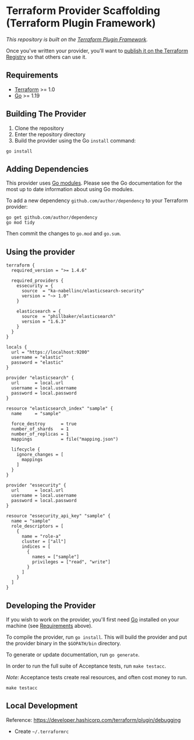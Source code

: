 # Terraform Provider Scaffolding (Terraform Plugin Framework)

_This repository is built on the [Terraform Plugin Framework](https://github.com/hashicorp/terraform-plugin-framework)._

Once you've written your provider, you'll want to [publish it on the Terraform Registry](https://www.terraform.io/docs/registry/providers/publishing.html) so that others can use it.

## Requirements

- [Terraform](https://www.terraform.io/downloads.html) >= 1.0
- [Go](https://golang.org/doc/install) >= 1.19

## Building The Provider

1. Clone the repository
1. Enter the repository directory
1. Build the provider using the Go `install` command:

```shell
go install
```

## Adding Dependencies

This provider uses [Go modules](https://github.com/golang/go/wiki/Modules).
Please see the Go documentation for the most up to date information about using Go modules.

To add a new dependency `github.com/author/dependency` to your Terraform provider:

```shell
go get github.com/author/dependency
go mod tidy
```

Then commit the changes to `go.mod` and `go.sum`.

## Using the provider

```hcl
terraform {
  required_version = ">= 1.4.6"

  required_providers {
    essecurity = {
      source  = "ka-nabellinc/elasticsearch-security"
      version = "~> 1.0"
    }

    elasticsearch = {
      source  = "phillbaker/elasticsearch"
      version = "1.6.3"
    }
  }
}

locals {
  url = "https://localhost:9200"
  username = "elastic"
  password = "elastic"
}

provider "elasticsearch" {
  url      = local.url
  username = local.username
  password = local.password
}

resource "elasticsearch_index" "sample" {
  name     = "sample"

  force_destroy      = true
  number_of_shards   = 1
  number_of_replicas = 1
  mappings           = file("mapping.json")

  lifecycle {
    ignore_changes = [
      mappings
    ]
  }
}

provider "essecurity" {
  url      = local.url
  username = local.username
  password = local.password
}

resource "essecurity_api_key" "sample" {
  name = "sample"
  role_descriptors = [
    {
      name = "role-a"
      cluster = ["all"]
      indices = [
        {
          names = ["sample"]
          privileges = ["read", "write"]
        }
      ]
    }
  ]
}
```

## Developing the Provider

If you wish to work on the provider, you'll first need [Go](http://www.golang.org) installed on your machine (see [Requirements](#requirements) above).

To compile the provider, run `go install`. This will build the provider and put the provider binary in the `$GOPATH/bin` directory.

To generate or update documentation, run `go generate`.

In order to run the full suite of Acceptance tests, run `make testacc`.

*Note:* Acceptance tests create real resources, and often cost money to run.

```shell
make testacc
```

## Local Development

Reference: https://developer.hashicorp.com/terraform/plugin/debugging

- Create `~/.terraformrc`
